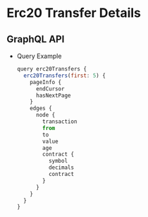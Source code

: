 
# Erc20 Transfer Details

## GraphQL API

- Query Example
  ```javascript
  query erc20Transfers {
    erc20Transfers(first: 5) {
      pageInfo {
        endCursor
        hasNextPage
      }
      edges {
        node {
          transaction
          from
          to
          value
          age
          contract {
            symbol
            decimals
            contract
          }
        }
      }
    }
  }
  ```
